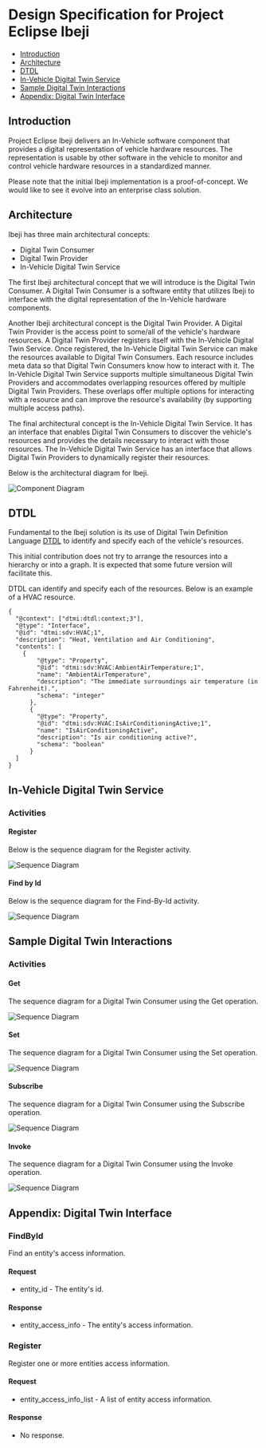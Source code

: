# Design Specification for Project Eclipse Ibeji

- [Introduction](#introduction)
- [Architecture](#architecture)
- [DTDL](#dtdl)
- [In-Vehicle Digital Twin Service](#in-vehicle-digital-twin-service)
- [Sample Digital Twin Interactions](#sample-digital-twin-interactions)
- [Appendix: Digital Twin Interface](#digital-twin-interface)

## <a name="introduction">Introduction</a>

Project Eclipse Ibeji delivers an In-Vehicle software component that provides a digital representation of vehicle hardware resources. The representation is usable by other software in the vehicle to monitor and control vehicle hardware resources in a standardized manner.

Please note that the initial Ibeji implementation is a proof-of-concept. We would like to see it evolve into an enterprise class solution.

## <a name="architecture">Architecture</a>

Ibeji has three main architectural concepts:

- Digital Twin Consumer
- Digital Twin Provider
- In-Vehicle Digital Twin Service

The first Ibeji architectural concept that we will introduce is the Digital Twin Consumer. A Digital Twin Consumer is a software entity that utilizes Ibeji to interface with the digital representation of the In-Vehicle hardware components.

Another Ibeji architectural concept is the Digital Twin Provider. A Digital Twin Provider is the access point to some/all of the vehicle's hardware resources. A Digital Twin Provider registers itself with the In-Vehicle Digital Twin Service. Once registered, the In-Vehicle Digital Twin Service can make the resources available to Digital Twin Consumers. Each resource includes meta data so that Digital Twin Consumers know how to interact with it. The In-Vehicle Digital Twin Service supports multiple simultaneous Digital Twin Providers and accommodates overlapping resources offered by multiple Digital Twin Providers. These overlaps offer multiple options for interacting with a resource and can improve the resource's availability (by supporting multiple access paths).

The final architectural concept is the In-Vehicle Digital Twin Service. It has an interface that enables Digital Twin Consumers to discover the vehicle's resources and provides the details necessary to interact with those resources. The In-Vehicle Digital Twin Service has an interface that allows Digital Twin Providers to dynamically register their resources.

Below is the architectural diagram for Ibeji.

![Component Diagram](diagrams/ibeji_component.svg)

## <a name="dtdl">DTDL</a>

Fundamental to the Ibeji solution is its use of Digital Twin Definition Language [DTDL](https://github.com/Azure/opendigitaltwins-dtdl) to identify and specify each of the vehicle's resources.

This initial contribution does not try to arrange the resources into a hierarchy or into a graph. It is expected that some future version will facilitate this.

DTDL can identify and specify each of the resources. Below is an example of a HVAC resource.

```uml
{
  "@context": ["dtmi:dtdl:context;3"],
  "@type": "Interface",
  "@id": "dtmi:sdv:HVAC;1",
  "description": "Heat, Ventilation and Air Conditioning",
  "contents": [
    {
        "@type": "Property",
        "@id": "dtmi:sdv:HVAC:AmbientAirTemperature;1",
        "name": "AmbientAirTemperature",
        "description": "The immediate surroundings air temperature (in Fahrenheit).",
        "schema": "integer"
      },
      {
        "@type": "Property",
        "@id": "dtmi:sdv:HVAC:IsAirConditioningActive;1",
        "name": "IsAirConditioningActive",
        "description": "Is air conditioning active?",
        "schema": "boolean"
      }
  ]
}
```

## <a name="in-vehicle-digital-twin-service">In-Vehicle Digital Twin Service</a>

### Activities

#### Register

Below is the sequence diagram for the Register activity.

![Sequence Diagram](diagrams/register_sequence.svg)

#### Find by Id

Below is the sequence diagram for the Find-By-Id activity.

![Sequence Diagram](diagrams/findbyid_sequence.svg)

## <a name="sample-digital-twin-interactions">Sample Digital Twin Interactions</a>

### Activities

#### Get

The sequence diagram for a Digital Twin Consumer using the Get operation.

![Sequence Diagram](diagrams/get_sequence.svg)

#### Set

The sequence diagram for a Digital Twin Consumer using the Set operation.

![Sequence Diagram](diagrams/set_sequence.svg)

#### Subscribe

The sequence diagram for a Digital Twin Consumer using the Subscribe operation.

![Sequence Diagram](diagrams/subscribe_sequence.svg)

#### Invoke

The sequence diagram for a Digital Twin Consumer using the Invoke operation.

![Sequence Diagram](diagrams/invoke_sequence.svg)

## <a name="digital-twin-interface">Appendix: Digital Twin Interface</a>

### FindById

Find an entity's access information.

#### Request

- entity_id - The entity's id.

#### Response

- entity_access_info - The entity's access information.

### Register

Register one or more entities access information.

#### Request

- entity_access_info_list - A list of entity access information.

#### Response

- No response.
